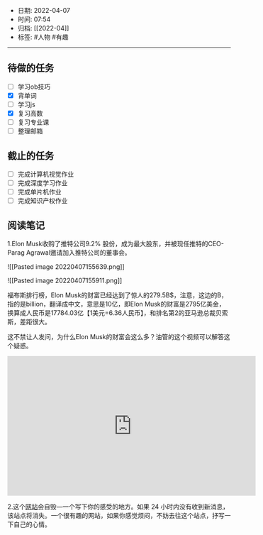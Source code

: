 - 日期: 2022-04-07
- 时间: 07:54
- 归档: [[2022-04]]
- 标签: #人物  #有趣
---

## 待做的任务

- [ ] 学习ob技巧
- [x] 背单词
- [ ] 学习js
- [x] 复习高数
- [ ] 复习专业课
- [ ] 整理邮箱

## 截止的任务

- [ ] 完成计算机视觉作业
- [ ] 完成深度学习作业
- [ ] 完成单片机作业
- [ ] 完成知识产权作业

## 阅读笔记

1.Elon Musk收购了推特公司9.2% 股份，成为最大股东，并被现任推特的CEO-Parag Agrawal邀请加入推特公司的董事会。

![[Pasted image 20220407155639.png]]

![[Pasted image 20220407155911.png]]

福布斯排行榜，Elon Musk的财富已经达到了惊人的279.5B$，注意，这边的B，指的是billion，翻译成中文，意思是10亿，即Elon Musk的财富是2795亿美金，换算成人民币是17784.03亿【1美元=6.36人民币】，和排名第2的亚马逊总裁贝索斯，差距很大。

这不禁让人发问，为什么Elon Musk的财富会这么多？油管的这个视频可以解答这个疑惑。

<iframe width="560" height="315" src="https://www.youtube-nocookie.com/embed/1YDuJOYfdLM" title="YouTube video player" frameborder="0" allow="accelerometer; autoplay; clipboard-write; encrypted-media; gyroscope; picture-in-picture" allowfullscreen></iframe>

2.这个[网站](https://www.thiswebsitewillselfdestruct.com/)会自毁—一个写下你的感受的地方。如果 24 小时内没有收到新消息，该站点将消失。一个很有趣的网站，如果你感觉烦闷，不妨去往这个站点，抒写一下自己的心情。

